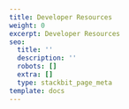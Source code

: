 ```yaml
---
title: Developer Resources
weight: 0
excerpt: Developer Resources
seo:
  title: ''
  description: ''
  robots: []
  extra: []
  type: stackbit_page_meta
template: docs
---
```




